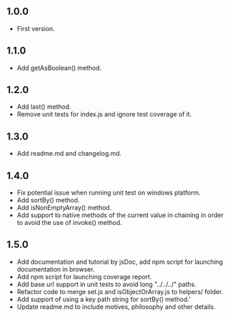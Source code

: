 ## 1.0.0
* First version.

## 1.1.0
* Add getAsBoolean() method.

## 1.2.0
* Add last() method.
* Remove unit tests for index.js and ignore test coverage of it.

## 1.3.0
* Add readme.md and changelog.md.

## 1.4.0
* Fix potential issue when running unit test on windows platform.
* Add sortBy() method.
* Add isNonEmptyArray() method.
* Add support to native methods of the current value in chaining in order to avoid the use of invoke() method.

## 1.5.0
* Add documentation and tutorial by jsDoc, add npm script for launching documentation in browser.
* Add npm script for launching coverage report.
* Add base url support in unit tests to avoid long "../../../" paths.
* Refactor code to merge set.js and isObjectOrArray.js to helpers/ folder.
* Add support of using a key path string for sortBy() method.'
* Update readme.md to include motives, philosophy and other details.